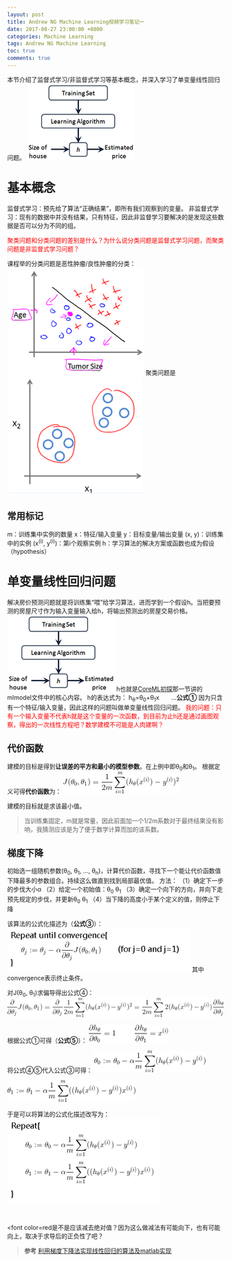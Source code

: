 ```yaml
---
layout: post
title: Andrew NG Machine Learning视频学习笔记一
date: 2017-08-27 23:00:00 +0800
categories: Machine Learning
tags: Andrew NG Machine Learning
toc: true
comments: true
---
```

本节介绍了监督式学习/非监督式学习等基本概念，并深入学习了单变量线性回归问题。
![](0827AndrewNGMachineLearning01/img01.png)
<!-- more -->
# 基本概念
监督式学习：预先给了算法“正确结果”，即所有我们观察到的变量。
非监督式学习：现有的数据中并没有结果，只有特征，因此非监督学习要解决的是发现这些数据是否可以分为不同的组。

<font color=red>聚类问题和分类问题的差别是什么？为什么说分类问题是监督式学习问题，而聚类问题是非监督式学习问题？</font>

课程举的分类问题是恶性肿瘤/良性肿瘤的分类：
![](0827AndrewNGMachineLearning01/img02.png)
聚类问题是
![](0827AndrewNGMachineLearning01/img03.png)

## 常用标记
m：训练集中实例的数量
x：特征/输入变量
y：目标变量/输出变量
(x, y)：训练集中的实例
(x<sup>(i)</sup>, y<sup>(i)</sup>)：第i个观察实例
h：学习算法的解决方案或函数也成为假设（hypothesis）

# 单变量线性回归问题
解决房价预测问题就是将训练集“喂”给学习算法，进而学到一个假设h。当把要预测的房屋尺寸作为输入变量输入给h，将输出预测出的房屋交易价格。
![](0827AndrewNGMachineLearning01/img01.png)
h也就是[CoreML初探](/2017/08/26/2017/0826CoreML/#测试mltools)那一节讲的mlmodel文件中的核心内容。
h的表达式为： h<sub>θ</sub>=θ<sub>0</sub>+θ<sub>1</sub>x　　…**公式①**
因为只含有一个特征/输入变量，因此这样的问题叫做单变量线性回归问题。
<font color=red>
我的问题：只有一个输入变量不代表h就是这个变量的一次函数，到目前为止h还是通过画图观察，得出的一次线性方程吧？数学建模不可能是人肉建啊？</font>

## 代价函数
建模的目标是得到**让误差的平方和最小的模型参数**。在上例中即θ<sub>0</sub>和θ<sub>1</sub>。
根据定义可得**代价函数**为：
![代价函数](0827AndrewNGMachineLearning01/img04.gif)
<!-- J(\theta_{0}, \theta_{1})=\frac{1}{2m}\sum_{i=1}^{m}(h_{\theta}(x^{(i)})-y^{(i)})^2 -->
建模的目标就是求该最小值。
> 当训练集固定，m就是常量，因此前面加一个1/2m系数对于最终结果没有影响，我猜测应该是为了便于数学计算而加的该系数。

## 梯度下降
初始选一组随机参数(θ<sub>0</sub>, θ<sub>1</sub>, …, θ<sub>n</sub>)，计算代价函数，寻找下一个能让代价函数值下降最多的参数组合。持续这么做直到找到局部最优值。
方法：
（1）确定下一步的步伐大小α
（2）给定一个初始值：θ<sub>0</sub> θ<sub>1</sub>
（3）确定一个向下的方向，并向下走预先规定的步伐，并更新θ<sub>0</sub> θ<sub>1</sub>
（4）当下降的高度小于某个定义的值，则停止下降

该算法的公式化描述为（**公式③**）：
![](0827AndrewNGMachineLearning01/img05.png)
其中convergence表示终止条件。

对J(θ<sub>0</sub>, θ<sub>1</sub>)求偏导得出公式④：
![](0827AndrewNGMachineLearning01/img06.gif)
<!--   \frac{\partial }{\partial \theta_{j}}J(\theta_{0}, \theta_{1}) = \frac{\partial }{\partial \theta_{j}}\frac{1}{2m}\sum_{i=1}^{m}(h_{\theta}(x^{(i)})-y^{(i)})^2=\frac{1}{2m}\sum_{i=1}^{m}2(h_{\theta}(x^{(i)})-y^{(i)})\frac{\partial h_{\theta}}{\partial \theta_{j}} -->
根据公式①可得（**公式⑤**）：
![](0827AndrewNGMachineLearning01/img07.gif)
<!-- \frac{\partial h_{\theta}}{\partial \theta_{0}} = 1\, \, \, \, \, \, \, \, \, \, \, \, \, \,  \frac{\partial h_{\theta}}{\partial \theta_{1}} = x^{(i)} -->

将公式④⑤代入公式③可得：
![](0827AndrewNGMachineLearning01/img08.gif)
<!-- \theta_{0}:=\theta_{0} - \alpha \frac{1}{m}\sum_{i=1}^{m}(h_{\theta}(x^{(i)}) - y^{(i)}) -->
![](0827AndrewNGMachineLearning01/img09.gif)
<!-- \theta_{1}:=\theta_{1} - \alpha \frac{1}{m}\sum_{i=1}^{m}((h_{\theta}(x^{(i)}) - y^{(i)})x^{(i)}) -->

于是可以将算法的公式化描述改写为：
![](0827AndrewNGMachineLearning01/img10.png)

<br>

<font color=red是不是应该减去绝对值？因为这么做减法有可能向下，也有可能向上，取决于求导后的正负性了吧？</font>

> **参考**
[利用梯度下降法实现线性回归的算法及matlab实现](http://blog.csdn.net/zyqdragon/article/details/72353507)